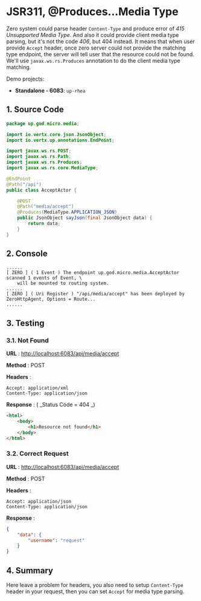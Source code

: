 # JSR311, @Produces...Media Type

Zero system could parse header `Content-Type` and produce error of _415 Unsupported Media Type_. And also it could
provide client media type parsing, but it's not the code _406_, but 404 instead. It means that when user
provide `Accept` header, once zero server could not provide the matching type endpoint, the server will tell user that
the resource could not be found. We'll use `javax.ws.rs.Produces` annotation to do the client media type matching.

Demo projects:

* **Standalone - 6083**: `up-rhea`

## 1. Source Code

```java
package up.god.micro.media;

import io.vertx.core.json.JsonObject;
import io.vertx.up.annotations.EndPoint;

import javax.ws.rs.POST;
import javax.ws.rs.Path;
import javax.ws.rs.Produces;
import javax.ws.rs.core.MediaType;

@EndPoint
@Path("/api")
public class AcceptActor {

    @POST
    @Path("media/accept")
    @Produces(MediaType.APPLICATION_JSON)
    public JsonObject sayJson(final JsonObject data) {
        return data;
    }
}
```

## 2. Console

```shell
......
[ ZERO ] ( 1 Event ) The endpoint up.god.micro.media.AcceptActor scanned 1 events of Event, \
    will be mounted to routing system.
......
[ ZERO ] ( Uri Register ) "/api/media/accept" has been deployed by ZeroHttpAgent, Options = Route...
......
```

## 3. Testing

### 3.1. Not Found

**URL** : [http://localhost:6083/api/media/accept](http://localhost:6083/api/media/accept)

**Method** : POST

**Headers** :

```
Accept: application/xml
Content-Type: application/json
```

**Response** : \( _Status Code = 404 _\)

```html
<html>
    <body>
        <h1>Resource not found</h1>
    </body>
</html>
```

### 3.2. Correct Request

**URL** : [http://localhost:6083/api/media/accept](http://localhost:6083/api/media/accept)

**Method** : POST

**Headers** :

```
Accept: application/json
Content-Type: application/json
```

**Response** :

```json
{
    "data": {
        "username": "request"
    }
}
```

## 4. Summary

Here leave a problem for headers, you also need to setup `Content-Type` header in your request, then you can
set `Accept` for media type parsing.



